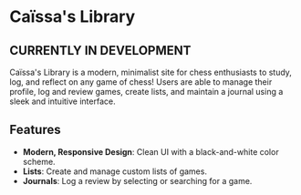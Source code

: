 # Caïssa's Library

## CURRENTLY IN DEVELOPMENT

Caïssa's Library is a modern, minimalist site for chess enthusiasts to study, log, and reflect on any game of chess! Users are able to manage their profile, log and review games, create lists, and maintain a journal using a sleek and intuitive interface.

## Features

- **Modern, Responsive Design**: Clean UI with a black-and-white color scheme.
- **Lists**: Create and manage custom lists of games.
- **Journals**: Log a review by selecting or searching for a game.
